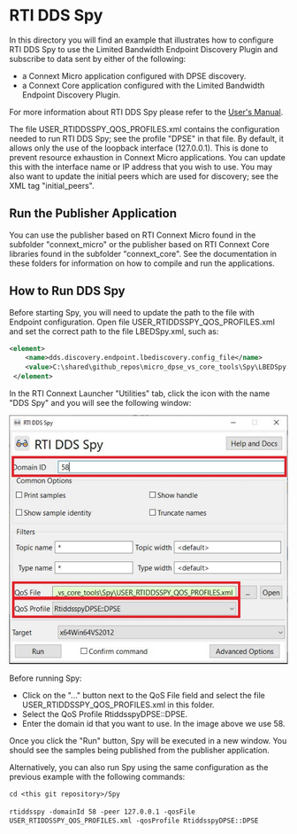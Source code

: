 # RTI DDS Spy

In this directory you will find an example that illustrates how to
configure RTI DDS Spy to use the Limited Bandwidth Endpoint Discovery
Plugin and subscribe to data sent by either of the following:

 - a Connext Micro application configured with DPSE discovery.
 - a Connext Core application configured with the Limited Bandwidth
   Endpoint Discovery Plugin.

For more information about RTI DDS Spy please refer to the [User's Manual](https://community.rti.com/static/documentation/connext-dds/7.1.0/doc/manuals/connext_dds_professional/tools/rti_dds_spy/index.html).

The file USER_RTIDDSSPY_QOS_PROFILES.xml contains the configuration needed to run
RTI DDS Spy; see the profile "DPSE" in that file. By default, it allows only the 
use of the loopback interface (127.0.0.1). This is done to prevent resource 
exhaustion in Connext Micro applications. You can update this with the interface 
name or IP address that you wish to use. You may also want to update the initial 
peers which are used for discovery; see the XML tag "initial_peers".


## Run the Publisher Application

You can use the publisher based on RTI Connext Micro found in
the subfolder "connext_micro" or the publisher based on RTI Connext Core 
libraries found in the subfolder "connext_core". See the documentation 
in these folders for information on how to compile and run the applications.

## How to Run DDS Spy

Before starting Spy, you will need to update the path to the file with
Endpoint configuration. Open file USER_RTIDDSSPY_QOS_PROFILES.xml and set
the correct path to the file LBEDSpy.xml, such as:

```xml
<element>
    <name>dds.discovery.endpoint.lbediscovery.config_file</name>
    <value>C:\shared\github_repos\micro_dpse_vs_core_tools\Spy\LBEDSpy.xml</value>
 </element>
```

In the RTI Connext Launcher "Utilities" tab, click the icon with
the name "DDS Spy" and you will see the following window:

![spy](img/spy.jpg)

Before running Spy:

- Click on the "..." button next to the QoS File field and select the file 
  USER_RTIDDSSPY_QOS_PROFILES.xml in this folder.
- Select the QoS Profile RtiddsspyDPSE::DPSE.
- Enter the domain id that you want to use. In the image above we use 58.

Once you click the "Run" button, Spy will be executed in a new window. You should see
the samples being published from the publisher application.

Alternatively, you can also run Spy using the same configuration as the previous example
with the following commands:

```console
cd <this git repository>/Spy

rtiddsspy -domainId 58 -peer 127.0.0.1 -qosFile USER_RTIDDSSPY_QOS_PROFILES.xml -qosProfile RtiddsspyDPSE::DPSE
```
